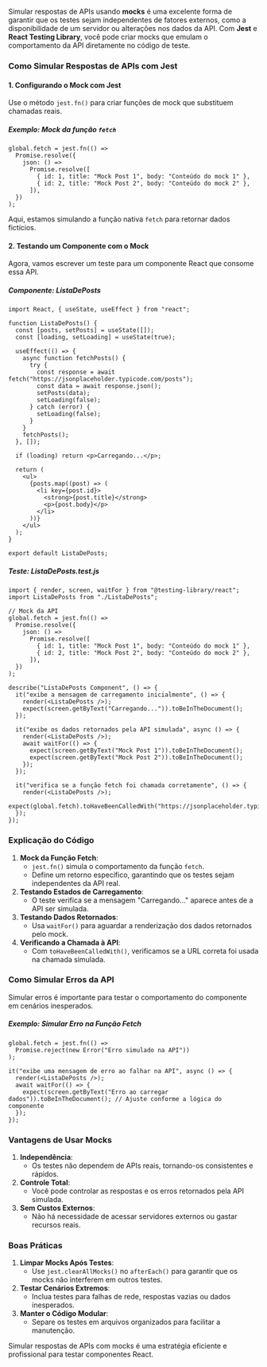 Simular respostas de APIs usando **mocks** é uma excelente forma de garantir que os testes sejam independentes de fatores externos, como a disponibilidade de um servidor ou alterações nos dados da API. Com **Jest** e **React Testing Library**, você pode criar mocks que emulam o comportamento da API diretamente no código de teste.

### **Como Simular Respostas de APIs com Jest**

#### **1. Configurando o Mock com Jest**

Use o método `jest.fn()` para criar funções de mock que substituem chamadas reais.

##### Exemplo: Mock da função `fetch`

```
global.fetch = jest.fn(() =>
  Promise.resolve({
    json: () =>
      Promise.resolve([
        { id: 1, title: "Mock Post 1", body: "Conteúdo do mock 1" },
        { id: 2, title: "Mock Post 2", body: "Conteúdo do mock 2" },
      ]),
  })
);
```

Aqui, estamos simulando a função nativa `fetch` para retornar dados fictícios.

#### **2. Testando um Componente com o Mock**

Agora, vamos escrever um teste para um componente React que consome essa API.

##### Componente: ListaDePosts

```
import React, { useState, useEffect } from "react";

function ListaDePosts() {
  const [posts, setPosts] = useState([]);
  const [loading, setLoading] = useState(true);

  useEffect(() => {
    async function fetchPosts() {
      try {
        const response = await fetch("https://jsonplaceholder.typicode.com/posts");
        const data = await response.json();
        setPosts(data);
        setLoading(false);
      } catch (error) {
        setLoading(false);
      }
    }
    fetchPosts();
  }, []);

  if (loading) return <p>Carregando...</p>;

  return (
    <ul>
      {posts.map((post) => (
        <li key={post.id}>
          <strong>{post.title}</strong>
          <p>{post.body}</p>
        </li>
      ))}
    </ul>
  );
}

export default ListaDePosts;
```

##### Teste: ListaDePosts.test.js

```
import { render, screen, waitFor } from "@testing-library/react";
import ListaDePosts from "./ListaDePosts";

// Mock da API
global.fetch = jest.fn(() =>
  Promise.resolve({
    json: () =>
      Promise.resolve([
        { id: 1, title: "Mock Post 1", body: "Conteúdo do mock 1" },
        { id: 2, title: "Mock Post 2", body: "Conteúdo do mock 2" },
      ]),
  })
);

describe("ListaDePosts Component", () => {
  it("exibe a mensagem de carregamento inicialmente", () => {
    render(<ListaDePosts />);
    expect(screen.getByText("Carregando...")).toBeInTheDocument();
  });

  it("exibe os dados retornados pela API simulada", async () => {
    render(<ListaDePosts />);
    await waitFor(() => {
      expect(screen.getByText("Mock Post 1")).toBeInTheDocument();
      expect(screen.getByText("Mock Post 2")).toBeInTheDocument();
    });
  });

  it("verifica se a função fetch foi chamada corretamente", () => {
    render(<ListaDePosts />);
    expect(global.fetch).toHaveBeenCalledWith("https://jsonplaceholder.typicode.com/posts");
  });
});
```

### **Explicação do Código**

1. **Mock da Função Fetch**:
    - `jest.fn()` simula o comportamento da função `fetch`.
    - Define um retorno específico, garantindo que os testes sejam independentes da API real.
2. **Testando Estados de Carregamento**:
    - O teste verifica se a mensagem "Carregando..." aparece antes de a API ser simulada.
3. **Testando Dados Retornados**:
    - Usa `waitFor()` para aguardar a renderização dos dados retornados pelo mock.
4. **Verificando a Chamada à API**:
    - Com `toHaveBeenCalledWith()`, verificamos se a URL correta foi usada na chamada simulada.

### **Como Simular Erros da API**

Simular erros é importante para testar o comportamento do componente em cenários inesperados.

##### Exemplo: Simular Erro na Função Fetch

```
global.fetch = jest.fn(() =>
  Promise.reject(new Error("Erro simulado na API"))
);

it("exibe uma mensagem de erro ao falhar na API", async () => {
  render(<ListaDePosts />);
  await waitFor(() => {
    expect(screen.getByText("Erro ao carregar dados")).toBeInTheDocument(); // Ajuste conforme a lógica do componente
  });
});
```

### **Vantagens de Usar Mocks**

1. **Independência**:
    - Os testes não dependem de APIs reais, tornando-os consistentes e rápidos.
2. **Controle Total**:
    - Você pode controlar as respostas e os erros retornados pela API simulada.
3. **Sem Custos Externos**:
    - Não há necessidade de acessar servidores externos ou gastar recursos reais.

### **Boas Práticas**

1. **Limpar Mocks Após Testes**:
    - Use `jest.clearAllMocks()` no `afterEach()` para garantir que os mocks não interferem em outros testes.
2. **Testar Cenários Extremos**:
    - Inclua testes para falhas de rede, respostas vazias ou dados inesperados.
3. **Manter o Código Modular**:
    - Separe os testes em arquivos organizados para facilitar a manutenção.

Simular respostas de APIs com mocks é uma estratégia eficiente e profissional para testar componentes React.


